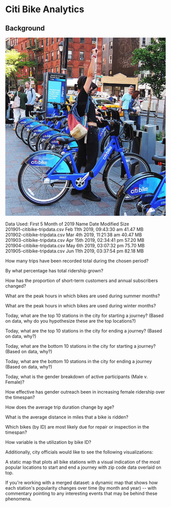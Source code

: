 # Citi Bike Analytics

## Background

![Citi-Bikes](Images/citi-bike-station-bikes.jpg)

Data Used: First 5 Month of 2019
 Name	                        Date Modified	            Size	
 201901-citibike-tripdata.csv	Feb 11th 2019, 09:43:30 am	41.47 MB	
 201902-citibike-tripdata.csv	Mar 4th 2019, 11:21:38 am	40.47 MB	
 201903-citibike-tripdata.csv	Apr 15th 2019, 02:34:41 pm	57.20 MB	
 201904-citibike-tripdata.csv	May 6th 2019, 03:07:32 pm	75.70 MB	
 201905-citibike-tripdata.csv	Jun 11th 2019, 03:37:54 pm 82.18 MB

How many trips have been recorded total during the chosen period?

By what percentage has total ridership grown?

How has the proportion of short-term customers and annual subscribers changed?

What are the peak hours in which bikes are used during summer months?

What are the peak hours in which bikes are used during winter months?

Today, what are the top 10 stations in the city for starting a journey? (Based on data, why do you hypothesize these are the top locations?)

Today, what are the top 10 stations in the city for ending a journey? (Based on data, why?)

Today, what are the bottom 10 stations in the city for starting a journey? (Based on data, why?)

Today, what are the bottom 10 stations in the city for ending a journey (Based on data, why?)

Today, what is the gender breakdown of active participants (Male v. Female)?

How effective has gender outreach been in increasing female ridership over the timespan?

How does the average trip duration change by age?

What is the average distance in miles that a bike is ridden?

Which bikes (by ID) are most likely due for repair or inspection in the timespan?

How variable is the utilization by bike ID?

Additionally, city officials would like to see the following visualizations:

A static map that plots all bike stations with a visual indication of the most popular locations to start and end a journey with zip code data overlaid on top.

If you're working with a merged dataset: a dynamic map that shows how each station's popularity changes over time (by month and year) -- with commentary pointing to any interesting events that may be behind these phenomena.
